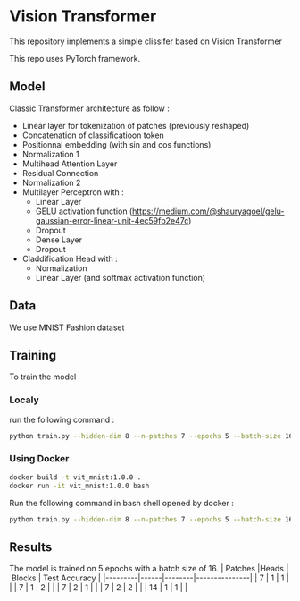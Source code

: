 # Vision Transformer 

This repository implements a simple clissifer based on Vision Transformer 

This repo uses PyTorch framework. 

## Model
<!-- <img src="images/vit.png"/> -->

Classic Transformer architecture as follow : 
* Linear layer for tokenization of patches (previously reshaped)
* Concatenation of classificatioon token
* Positionnal embedding (with sin and cos functions)
* Normalization 1 
* Multihead Attention Layer 
* Residual Connection 
* Normalization 2 
* Multilayer Perceptron with : 
    * Linear Layer 
    * GELU activation function (https://medium.com/@shauryagoel/gelu-gaussian-error-linear-unit-4ec59fb2e47c)
    * Dropout 
    * Dense Layer 
    * Dropout 
* Claddification Head with : 
    * Normalization
    * Linear Layer (and softmax activation function)

## Data 
We use MNIST Fashion dataset 

## Training
To train the model
### Localy 
run the following command : 
```bash
python train.py --hidden-dim 8 --n-patches 7 --epochs 5 --batch-size 16  --n-heads 1 --dropout 0.1 --lr 0.001 --weight-decay 0.0001 --n-classes 10 --device cpu
```
### Using Docker 
```bash
docker build -t vit_mnist:1.0.0 .
docker run -it vit_mnist:1.0.0 bash
```
Run the following command in bash shell opened by docker : 
```bash
python train.py --hidden-dim 8 --n-patches 7 --epochs 5 --batch-size 16  --n-heads 1 --dropout 0.1 --lr 0.001 --weight-decay 0.0001 --n-classes 10 --device cpu
```



## Results
The model is trained on 5 epochs with a batch size of 16.
| Patches |Heads | Blocks | Test Accuracy |
|---------|------|--------|---------------|
| 7       | 1    | 1      |               |
| 7       | 1    | 2      |               |
| 7       | 2    | 1      |               |
| 7       | 2    | 2      |               |
| 14      | 1    | 1      |               |
